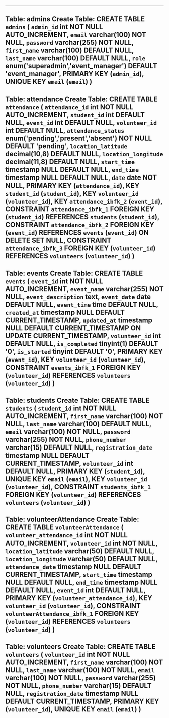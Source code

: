----------------------------------------------------------------------------------------
Table: admins
Create Table: CREATE TABLE `admins` (
  `admin_id` int NOT NULL AUTO_INCREMENT,
  `email` varchar(100) NOT NULL,
  `password` varchar(255) NOT NULL,
  `first_name` varchar(100) DEFAULT NULL,
  `last_name` varchar(100) DEFAULT NULL,
  `role` enum('superadmin','event_manager') DEFAULT 'event_manager',
  PRIMARY KEY (`admin_id`),
  UNIQUE KEY `email` (`email`)
)
-----------------------------------------------------------------------------------
 Table: attendance
Create Table: CREATE TABLE `attendance` (
  `attendance_id` int NOT NULL AUTO_INCREMENT,
  `student_id` int DEFAULT NULL,
  `event_id` int DEFAULT NULL,
  `volunteer_id` int DEFAULT NULL,
  `attendance_status` enum('pending','present','absent') NOT NULL DEFAULT 'pending',
  `location_latitude` decimal(10,8) DEFAULT NULL,
  `location_longitude` decimal(11,8) DEFAULT NULL,
  `start_time` timestamp NULL DEFAULT NULL,
  `end_time` timestamp NULL DEFAULT NULL,
  `date` date NOT NULL,
  PRIMARY KEY (`attendance_id`),
  KEY `student_id` (`student_id`),
  KEY `volunteer_id` (`volunteer_id`),
  KEY `attendance_ibfk_2` (`event_id`),
  CONSTRAINT `attendance_ibfk_1` FOREIGN KEY (`student_id`) REFERENCES `students` (`student_id`),
  CONSTRAINT `attendance_ibfk_2` FOREIGN KEY (`event_id`) REFERENCES `events` (`event_id`) ON DELETE SET NULL,
  CONSTRAINT `attendance_ibfk_3` FOREIGN KEY (`volunteer_id`) REFERENCES `volunteers` (`volunteer_id`)
)
-----------------------------------------------------------------------------------------------
Table: events
Create Table: CREATE TABLE `events` (
  `event_id` int NOT NULL AUTO_INCREMENT,
  `event_name` varchar(255) NOT NULL,
  `event_description` text,
  `event_date` date DEFAULT NULL,
  `event_time` time DEFAULT NULL,
  `created_at` timestamp NULL DEFAULT CURRENT_TIMESTAMP,
  `updated_at` timestamp NULL DEFAULT CURRENT_TIMESTAMP ON UPDATE CURRENT_TIMESTAMP,
  `volunteer_id` int DEFAULT NULL,
  `is_completed` tinyint(1) DEFAULT '0',
  `is_started` tinyint DEFAULT '0',
  PRIMARY KEY (`event_id`),
  KEY `volunteer_id` (`volunteer_id`),
  CONSTRAINT `events_ibfk_1` FOREIGN KEY (`volunteer_id`) REFERENCES `volunteers` (`volunteer_id`)
)
-----------------------------------------------------------------------------------------------------------
 Table: students
Create Table: CREATE TABLE `students` (
  `student_id` int NOT NULL AUTO_INCREMENT,
  `first_name` varchar(100) NOT NULL,
  `last_name` varchar(100) DEFAULT NULL,
  `email` varchar(100) NOT NULL,
  `password` varchar(255) NOT NULL,
  `phone_number` varchar(15) DEFAULT NULL,
  `registration_date` timestamp NULL DEFAULT CURRENT_TIMESTAMP,
  `volunteer_id` int DEFAULT NULL,
  PRIMARY KEY (`student_id`),
  UNIQUE KEY `email` (`email`),
  KEY `volunteer_id` (`volunteer_id`),
  CONSTRAINT `students_ibfk_1` FOREIGN KEY (`volunteer_id`) REFERENCES `volunteers` (`volunteer_id`)
)
-----------------------------------------------------------------------------------------------------------------
Table: volunteerAttendance
Create Table: CREATE TABLE `volunteerAttendance` (
  `volunteer_attendance_id` int NOT NULL AUTO_INCREMENT,
  `volunteer_id` int NOT NULL,
  `location_latitude` varchar(50) DEFAULT NULL,
  `location_longitude` varchar(50) DEFAULT NULL,
  `attendance_date` timestamp NULL DEFAULT CURRENT_TIMESTAMP,
  `start_time` timestamp NULL DEFAULT NULL,
  `end_time` timestamp NULL DEFAULT NULL,
  `event_id` int DEFAULT NULL,
  PRIMARY KEY (`volunteer_attendance_id`),
  KEY `volunteer_id` (`volunteer_id`),
  CONSTRAINT `volunteerAttendance_ibfk_1` FOREIGN KEY (`volunteer_id`) REFERENCES `volunteers` (`volunteer_id`)
) 
-----------------------------------------------------------------------------------------------------------------------
 Table: volunteers
Create Table: CREATE TABLE `volunteers` (
  `volunteer_id` int NOT NULL AUTO_INCREMENT,
  `first_name` varchar(100) NOT NULL,
  `last_name` varchar(100) NOT NULL,
  `email` varchar(100) NOT NULL,
  `password` varchar(255) NOT NULL,
  `phone_number` varchar(15) DEFAULT NULL,
  `registration_date` timestamp NULL DEFAULT CURRENT_TIMESTAMP,
  PRIMARY KEY (`volunteer_id`),
  UNIQUE KEY `email` (`email`)
) 
--------------------------------------------------------------------------------------------------------------------------

